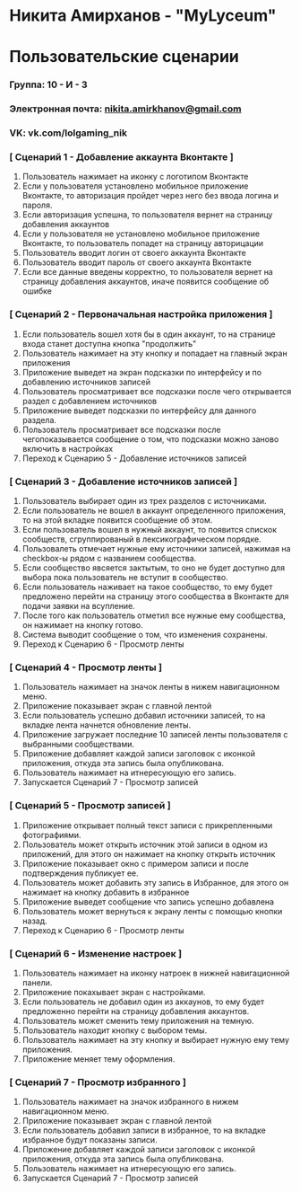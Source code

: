 # Никита Амирханов - "MyLyceum"
# Пользовательские сценарии

### Группа: 10 - И - 3
### Электронная почта: nikita.amirkhanov@gmail.com
### VK: vk.com/lolgaming_nik


### [ Сценарий 1 - Добавление аккаунта Вконтакте ]

1. Пользователь нажимает на иконку с логотипом Вконтакте
2. Если у пользователя установлено мобильное приложение Вконтакте, то авторизация пройдет через него без ввода логина и пароля.
3. Если авторизация успешна, то пользователя вернет на страницу добавления аккаунтов
4. Если у пользователя не установлено мобильное приложение Вконтакте, то пользователь попадет на страницу авторицации
4. Пользователь вводит логин от своего аккаунта Вконтакте
5. Пользователь вводит пароль от своего аккаунта Вконтакте
6. Если все данные введены корректно, то пользователя вернет на страницу добавления аккаунтов, иначе появится сообщение об ошибке

### [ Сценарий 2 - Первоначальная настройка приложения ]
1. Если пользователь вошел хотя бы в один аккаунт, то на странице входа станет доступна кнопка "продолжить"
2. Пользователь нажимает на эту кнопку и попадает на главный экран приложения
3. Приложение выведет на экран подсказки по интерфейсу и по добавлению источников записей
4. Пользователь просматривает все подсказки после чего открывается раздел с добавлением источников
5. Приложение выведет подсказки по интерфейсу для данного раздела.
6. Пользователь просматривает все подсказки после чегопоказывается сообщение о том, что подсказки можно заново включить в настройках
7. Переход к Сценарию 5 - Добавление источников записей 


### [ Сценарий 3 - Добавление источников записей ]
1. Пользователь выбирает один из трех разделов с источниками.
2. Если пользователь не вошел в аккаунт определенного приложения, то на этой вкладке появится сообщение об этом.
3. Если пользователь вошел в нужный аккаунт, то появится спискок сообществ, сгруппированый в лексикографическом порядке.
4. Пользовалеть отмечает нужные ему источники записей, нажимая на checkbox-ы рядом с названием сообщества.
5. Если сообщество явсяется зактытым, то оно не будет доступно для выбора пока пользователь не вступит в сообщество.
6. Если пользователь наживает на такое сообщество, то ему будет предложено перейти на страницу этого сообщества в Вконтакте для подачи заявки на всупление.
7. После того как пользователь отметил все нужные ему сообщества, он нажимает на кнопку готово.
8. Система выводит сообщение о том, что изменения сохранены.
9. Переход к Сценарию 6 - Просмотр ленты

### [ Сценарий 4 - Просмотр ленты ]
1. Пользователь нажимает на значок ленты в нижем навигационном меню.
2. Приложение показывает экран с главной лентой
3. Если пользователь успешно добавил источники записей, то на вкладке лента начнется обновление ленты.
4. Приложение загружает последние 10 записей ленты пользователя с выбранными сообществами. 
5. Приложение добавляет каждой записи заголовок с иконкой приложения, откуда эта запись была опубликована.
6. Пользователь нажимает на итнересующую его запись.
7. Запускается Сценарий 7 - Просмотр записей 

### [ Сценарий 5 - Просмотр записей ]
1. Приложение открывает полный текст записи с прикрепленными фотографиями.
2. Пользователь может открыть источник этой записи в одном из приложений, для этого он нажимает на кнопку открыть источник
3. Приложение показывает окно с примером записи и после подтверждения публикует ее.
4. Пользователь может добавить эту запись в Избранное, для этого он нажимает на кнопку добавить в избранное
5. Приложение выведет сообщение что запись успешно добавлена
6. Пользователь может вернуться к экрану ленты с помощью кнопки назад.
7. Переход к Сценарию 6 - Просмотр ленты 


### [ Сценарий 6 - Изменение настроек ]
1. Пользователь нажимает на иконку натроек в нижней навигационной панели.
2. Приложение покахывает экран с настройками.
3. Если пользователь не добавил один из аккаунов, то ему будет предложенно перейти на страницу добавления аккаунтов.
4. Пользователь может сменить тему приложения на темную. 
5. Пользователь находит кнопку с выбором темы.
6. Пользователь нажимает на эту кнопку и выбирает нужную ему тему приложения.
7. Приложение меняет тему оформления.


### [ Сценарий 7 - Просмотр избранного ]
1. Пользователь нажимает на значок избранного в нижем навигационном меню.
2. Приложение показывает экран с главной лентой
3. Если пользователь добавил записи в избранное, то на вкладке избранное будут показаны записи.
4. Приложение добавляет каждой записи заголовок с иконкой приложения, откуда эта запись была опубликована.
5. Пользователь нажимает на итнересующую его запись.
6. Запускается Сценарий 7 - Просмотр записей 